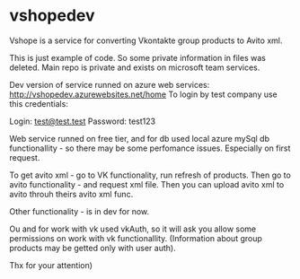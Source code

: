 # vshopedev
Vshope is a service for converting Vkontakte group products to Avito xml.

This is just example of code. So some private information in files was deleted.
Main repo is private and exists on microsoft team services.

Dev version of service runned on azure web services: http://vshopedev.azurewebsites.net/home
To login by test company use this credentials:

Login: test@test.test
Password: test123

Web service runned on free tier, and for db used local azure mySql db functionallity - so there may be some perfomance issues.
Especially on first request.

To get avito xml - go to VK functionality, run refresh of products.
Then go to avito functionality - and request xml file.
Then you can upload avito xml to avito throuh theirs avito xml func.

Other functionality - is in dev for now. 

Ou and for work with vk used vkAuth, so it will ask you allow some permissions on work with vk functionallity. (Information about group products may be getted only with user auth).

Thx for your attention)
